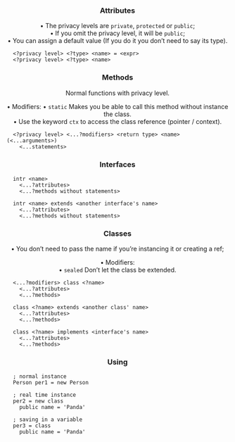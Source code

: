 <div align='center'>

### Attributes

• The privacy levels are `private`, `protected` or `public`;  
• If you omit the privacy level, it will be `public`;  
• You can assign a default value (If you do it you don’t need to say its type).

<div align='left'>

  ```
    <?privacy level> <?type> <name> = <expr>
    <?privacy level> <?type> <name>
  ```
</div>

### Methods

Normal functions with privacy level.

• Modifiers:
    • `static` Makes you be able to call this method without instance the class.  
• Use the keyword `ctx` to access the class reference (pointer / context).

<div align='left'>

  ```
    <?privacy level> <...?modifiers> <return type> <name>(<...arguments>)
      <...statements>
  ```
</div>

### Interfaces

<div align='left'>

  ```
    intr <name>
      <...?attributes>
      <...?methods without statements>

    intr <name> extends <another interface's name>
      <...?attributes>
      <...?methods without statements>
  ```
</div>

### Classes

• You don’t need to pass the name if you’re instancing it or creating a ref;

• Modifiers:  
    • `sealed` Don’t let the class be extended.

<div align='left'>

  ```
    <...?modifiers> class <?name>
      <...?attributes>
      <...?methods>

    class <?name> extends <another class' name>
      <...?attributes>
      <...?methods>

    class <?name> implements <interface's name>
      <...?attributes>
      <...?methods>
  ```
</div>

### Using

<div align='left'>

  ```
    ; normal instance
    Person per1 = new Person

    ; real time instance
    per2 = new class
      public name = 'Panda'

    ; saving in a variable
    per3 = class
      public name = 'Panda'
  ```
</div>

